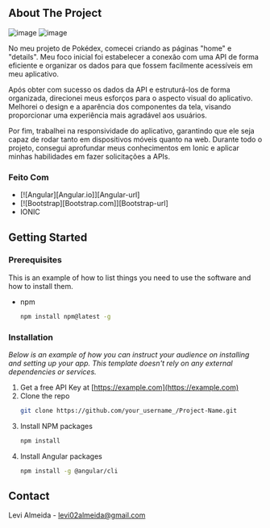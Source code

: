 



<!-- ABOUT THE PROJECT -->
## About The Project

![image](https://github.com/LeviAlmeid/PokeApp/assets/73829965/ec356651-26c0-4428-9748-0161f2c96d34)
![image](https://github.com/LeviAlmeid/PokeApp/assets/73829965/95c247e5-84b8-4aba-bb5f-6068abfe2532)



No meu projeto de Pokédex, comecei criando as páginas "home" e "details". Meu foco inicial foi estabelecer a conexão com uma API de forma eficiente e organizar os dados para que fossem facilmente acessíveis em meu aplicativo.

Após obter com sucesso os dados da API e estruturá-los de forma organizada, direcionei meus esforços para o aspecto visual do aplicativo. Melhorei o design e a aparência dos componentes da tela, visando proporcionar uma experiência mais agradável aos usuários.

Por fim, trabalhei na responsividade do aplicativo, garantindo que ele seja capaz de rodar tanto em dispositivos móveis quanto na web. Durante todo o projeto, consegui aprofundar meus conhecimentos em Ionic e aplicar minhas habilidades em fazer solicitações a APIs.




### Feito Com



* [![Angular][Angular.io]][Angular-url]
* [![Bootstrap][Bootstrap.com]][Bootstrap-url]
* IONIC



<!-- GETTING STARTED -->
## Getting Started

### Prerequisites

This is an example of how to list things you need to use the software and how to install them.
* npm
  ```sh
  npm install npm@latest -g
  ```

### Installation

_Below is an example of how you can instruct your audience on installing and setting up your app. This template doesn't rely on any external dependencies or services._

1. Get a free API Key at [https://example.com](https://example.com)
2. Clone the repo
   ```sh
   git clone https://github.com/your_username_/Project-Name.git
   ```
3. Install NPM packages
   ```sh
   npm install
   ```
4. Install Angular packages
   ```sh
   npm install -g @angular/cli
   ```



<!-- CONTACT -->
## Contact

Levi Almeida - levi02almeida@gmail.com
